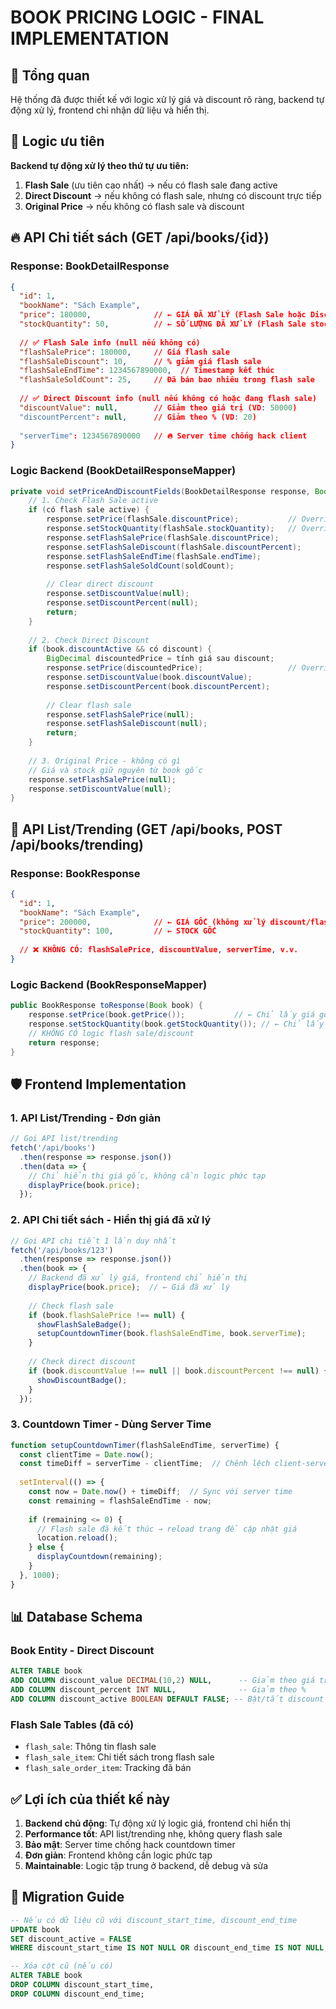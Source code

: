 # BOOK PRICING LOGIC - FINAL IMPLEMENTATION

## 📌 Tổng quan

Hệ thống đã được thiết kế với logic xử lý giá và discount rõ ràng, backend tự động xử lý, frontend chỉ nhận dữ liệu và hiển thị.

## 🎯 Logic ưu tiên

**Backend tự động xử lý theo thứ tự ưu tiên:**
1. **Flash Sale** (ưu tiên cao nhất) → nếu có flash sale đang active
2. **Direct Discount** → nếu không có flash sale, nhưng có discount trực tiếp
3. **Original Price** → nếu không có flash sale và discount

## 🔥 API Chi tiết sách (GET /api/books/{id})

### Response: BookDetailResponse
```json
{
  "id": 1,
  "bookName": "Sách Example",
  "price": 180000,              // ← GIÁ ĐÃ XỬ LÝ (Flash Sale hoặc Discount hoặc Gốc)
  "stockQuantity": 50,          // ← SỐ LƯỢNG ĐÃ XỬ LÝ (Flash Sale stock hoặc Book stock)
  
  // ✅ Flash Sale info (null nếu không có)
  "flashSalePrice": 180000,     // Giá flash sale
  "flashSaleDiscount": 10,      // % giảm giá flash sale
  "flashSaleEndTime": 1234567890000,  // Timestamp kết thúc
  "flashSaleSoldCount": 25,     // Đã bán bao nhiêu trong flash sale
  
  // ✅ Direct Discount info (null nếu không có hoặc đang flash sale)
  "discountValue": null,        // Giảm theo giá trị (VD: 50000)
  "discountPercent": null,      // Giảm theo % (VD: 20)
  
  "serverTime": 1234567890000   // 🔥 Server time chống hack client
}
```

### Logic Backend (BookDetailResponseMapper)

```java
private void setPriceAndDiscountFields(BookDetailResponse response, Book book) {
    // 1. Check Flash Sale active
    if (có flash sale active) {
        response.setPrice(flashSale.discountPrice);           // Override giá
        response.setStockQuantity(flashSale.stockQuantity);   // Override stock
        response.setFlashSalePrice(flashSale.discountPrice);
        response.setFlashSaleDiscount(flashSale.discountPercent);
        response.setFlashSaleEndTime(flashSale.endTime);
        response.setFlashSaleSoldCount(soldCount);
        
        // Clear direct discount
        response.setDiscountValue(null);
        response.setDiscountPercent(null);
        return;
    }
    
    // 2. Check Direct Discount
    if (book.discountActive && có discount) {
        BigDecimal discountedPrice = tính giá sau discount;
        response.setPrice(discountedPrice);                   // Override giá
        response.setDiscountValue(book.discountValue);
        response.setDiscountPercent(book.discountPercent);
        
        // Clear flash sale
        response.setFlashSalePrice(null);
        response.setFlashSaleDiscount(null);
        return;
    }
    
    // 3. Original Price - không có gì
    // Giá và stock giữ nguyên từ book gốc
    response.setFlashSalePrice(null);
    response.setDiscountValue(null);
}
```

## 📝 API List/Trending (GET /api/books, POST /api/books/trending)

### Response: BookResponse
```json
{
  "id": 1,
  "bookName": "Sách Example",
  "price": 200000,              // ← GIÁ GỐC (không xử lý discount/flash sale)
  "stockQuantity": 100,         // ← STOCK GỐC
  
  // ❌ KHÔNG CÓ: flashSalePrice, discountValue, serverTime, v.v.
}
```

### Logic Backend (BookResponseMapper)
```java
public BookResponse toResponse(Book book) {
    response.setPrice(book.getPrice());           // ← Chỉ lấy giá gốc
    response.setStockQuantity(book.getStockQuantity()); // ← Chỉ lấy stock gốc
    // KHÔNG CÓ logic flash sale/discount
    return response;
}
```

## 🛡️ Frontend Implementation

### 1. API List/Trending - Đơn giản
```javascript
// Gọi API list/trending
fetch('/api/books')
  .then(response => response.json())
  .then(data => {
    // Chỉ hiển thị giá gốc, không cần logic phức tạp
    displayPrice(book.price);
  });
```

### 2. API Chi tiết sách - Hiển thị giá đã xử lý
```javascript
// Gọi API chi tiết 1 lần duy nhất
fetch('/api/books/123')
  .then(response => response.json())
  .then(book => {
    // Backend đã xử lý giá, frontend chỉ hiển thị
    displayPrice(book.price);  // ← Giá đã xử lý
    
    // Check flash sale
    if (book.flashSalePrice !== null) {
      showFlashSaleBadge();
      setupCountdownTimer(book.flashSaleEndTime, book.serverTime);
    }
    
    // Check direct discount
    if (book.discountValue !== null || book.discountPercent !== null) {
      showDiscountBadge();
    }
  });
```

### 3. Countdown Timer - Dùng Server Time
```javascript
function setupCountdownTimer(flashSaleEndTime, serverTime) {
  const clientTime = Date.now();
  const timeDiff = serverTime - clientTime;  // Chênh lệch client-server
  
  setInterval(() => {
    const now = Date.now() + timeDiff;  // Sync với server time
    const remaining = flashSaleEndTime - now;
    
    if (remaining <= 0) {
      // Flash sale đã kết thúc → reload trang để cập nhật giá
      location.reload();
    } else {
      displayCountdown(remaining);
    }
  }, 1000);
}
```

## 📊 Database Schema

### Book Entity - Direct Discount
```sql
ALTER TABLE book 
ADD COLUMN discount_value DECIMAL(10,2) NULL,      -- Giảm theo giá trị
ADD COLUMN discount_percent INT NULL,              -- Giảm theo %
ADD COLUMN discount_active BOOLEAN DEFAULT FALSE; -- Bật/tắt discount
```

### Flash Sale Tables (đã có)
- `flash_sale`: Thông tin flash sale
- `flash_sale_item`: Chi tiết sách trong flash sale
- `flash_sale_order_item`: Tracking đã bán

## ✅ Lợi ích của thiết kế này

1. **Backend chủ động**: Tự động xử lý logic giá, frontend chỉ hiển thị
2. **Performance tốt**: API list/trending nhẹ, không query flash sale
3. **Bảo mật**: Server time chống hack countdown timer
4. **Đơn giản**: Frontend không cần logic phức tạp
5. **Maintainable**: Logic tập trung ở backend, dễ debug và sửa

## 🚀 Migration Guide

```sql
-- Nếu có dữ liệu cũ với discount_start_time, discount_end_time
UPDATE book 
SET discount_active = FALSE 
WHERE discount_start_time IS NOT NULL OR discount_end_time IS NOT NULL;

-- Xóa cột cũ (nếu có)
ALTER TABLE book 
DROP COLUMN discount_start_time,
DROP COLUMN discount_end_time;
```
